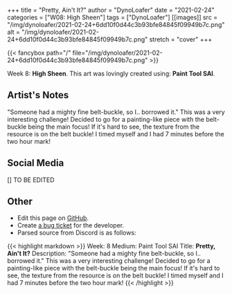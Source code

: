 +++
title =       "Pretty, Ain't It?"
author =      "DynoLoafer"
date =        "2021-02-24"
categories =  ["W08: High Sheen"]
tags =        ["DynoLoafer"]
[[images]]
                      src = "/img/dynoloafer/2021-02-24+6dd10f0d44c3b93bfe84845f09949b7c.png"
                      alt = "/img/dynoloafer/2021-02-24+6dd10f0d44c3b93bfe84845f09949b7c.png"
                      stretch = "cover"
+++


{{< fancybox path="/" file="/img/dynoloafer/2021-02-24+6dd10f0d44c3b93bfe84845f09949b7c.png" >}}


Week 8: **High Sheen**. This art was lovingly created using: **Paint Tool SAI**.

## Artist's Notes

"Someone had a mighty fine belt-buckle, so I.. borrowed it."
This was a very interesting challenge! Decided to go for a painting-like piece with the belt-buckle being the main focus! If it's hard to see, the texture from the resource is on the belt buckle! I timed myself and I had 7 minutes before the two hour mark!

## Social Media

[] TO BE EDITED

## Other

- Edit this page on [GitHub](https://github.com/teaminkling/web-refresh/edit/main/blog/content/blog/dynoloafer-week-8-03c2.md).
- Create [a bug ticket](https://github.com/teaminkling/web-refresh/issues/new?assignees=&labels=bug&template=problem-report.md&title=) for the developer.
- Parsed source from Discord is as follows:

{{< highlight markdown >}}
Week: 8
Medium: Paint Tool SAI
Title: __Pretty, Ain't It?__
Description: "Someone had a mighty fine belt-buckle, so I.. borrowed it."
This was a very interesting challenge! Decided to go for a painting-like piece with the belt-buckle being the main focus! If it's hard to see, the texture from the resource is on the belt buckle! I timed myself and I had 7 minutes before the two hour mark!
{{< /highlight >}}